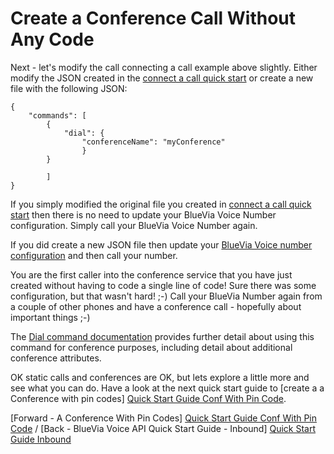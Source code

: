 
# Create a Conference Call Without Any Code

Next - let's modify the call connecting a call example above slightly. Either modify the JSON created in the [connect a call quick start][Quick Start Guide Inbound] or create a new file with the following JSON:

	{
		"commands": [
			{
		  		"dial": {
					"conferenceName": "myConference"
					}
			}

    		]
	}

If you simply modified the original file you created in [connect a call quick start][Quick Start Guide Inbound] then there is no need to update your BlueVia Voice Number configuration. Simply call your BlueVia Voice Number again.

If you did create a new JSON file then update your [BlueVia Voice number configuration][BlueVia Dashboard] and then call your number.

You are the first caller into the conference service that you have just created without having to code a single line of code! Sure there was some configuration, but that wasn't hard! ;-)
Call your BlueVia Number again from a couple of other phones and have a conference call - hopefully about important things ;-) 

The [Dial command documentation][Command Reference Dial Conference] provides further detail about using this command for conference purposes, including detail about additional conference attributes.

OK static calls and conferences are OK, but lets explore a little more and see what you can do. Have a look at the next quick start guide to [create a a Conference with pin codes] [Quick Start Guide Conf With Pin Code].


[Forward - A Conference With Pin Codes] [Quick Start Guide Conf With Pin Code] / [Back - BlueVia Voice API Quick Start Guide - Inbound] [Quick Start Guide Inbound]

[BlueVia Dashboard]: https://www.bluevia.com
[Command Reference Dial Conference]: /alpha/commandref/dial#conference
[Quick Start Guide Conf With Pin Code]: /alpha/quickstart/confwithpincode
[Quick Start Guide Inbound]: /alpha/quickstart/connectcallnocode